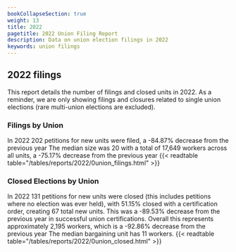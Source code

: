 ```yaml
---
bookCollapseSection: true
weight: 13
title: 2022
pagetitle: 2022 Union Filing Report
description: Data on union election filings in 2022
keywords: union filings
---
```


## 2022 filings

This report details the number of filings and closed units in 2022. As a reminder, we are only showing filings and closures related to single union elections (rare multi-union elections are excluded).

### Filings by Union
In 2022 202 petitions for new units were filed, a -84.87% decrease from the previous year The median size was 20 with a total of 17,649 workers across all units, a -75.17% decrease from the previous year
{{< readtable table="/tables/reports/2022/0union_filings.html" >}}

### Closed Elections by Union
In 2022 131 petitions for new units were closed (this includes petitions where no election was ever held), with 51.15% closed with a certification order, creating 67 total new units. This was a -89.53% decrease from the previous year in successful union certifications. Overall this represents approximately 2,195 workers, which is a -92.86% decrease from the previous year The median bargaining unit has 11 workers.
{{< readtable table="/tables/reports/2022/0union_closed.html" >}}
